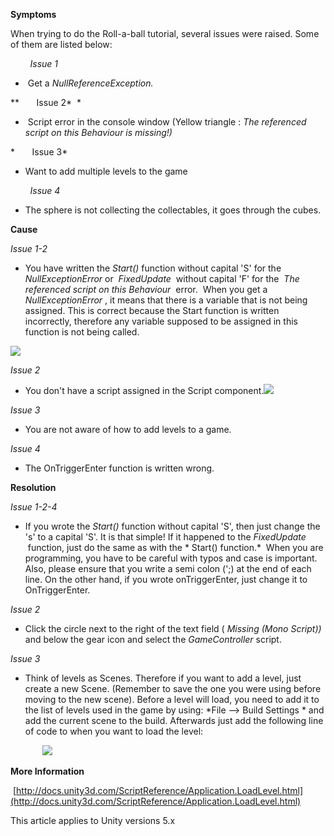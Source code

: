 
        

**Symptoms** 

When trying to do the Roll-a-ball tutorial, several issues were raised. Some of them are listed below:

        *Issue 1* 

*    Get a  *NullReferenceException.*  

**       Issue 2*  * 

*    Script error in the console window (Yellow triangle : *The referenced script on this Behaviour is missing!)*  

*       Issue 3* 

*   Want to add multiple levels to the game   

        *Issue 4* 

*   The sphere is not collecting the collectables, it goes through the cubes. 

**Cause**  

*Issue 1-2* 

*   You have written the  *Start()*  function without capital 'S' for the  *NullExceptionError*  or  *FixedUpdate*  without capital 'F' for the  *The referenced script on this Behaviour*  error.  When you get a  *NullExceptionError* , it means that there is a variable that is not being assigned. This is correct because the Start function is written incorrectly, therefore any variable supposed to be assigned in this function is not being called.

![](/hc/en-us/article_attachments/202141046/Screen_Shot_2015-12-04_at_4.20.48_PM.png)

*Issue 2* 

*   You don't have a script assigned in the Script component.![](/hc/en-us/article_attachments/202309253/Screen_Shot_2015-12-04_at_4.09.04_PM.png)

*Issue 3* 

*   You are not aware of how to add levels to a game. 

*Issue 4* 

*   The OnTriggerEnter function is written wrong. 

**Resolution** 

*Issue 1-2-4* 

*   If you wrote the  *Start()*  function without capital 'S', then just change the 's' to a capital 'S'. It is that simple! If it happened to the  *FixedUpdate*  function, just do the same as with the * Start() function.*  When you are programming, you have to be careful with typos and case is important. Also, please ensure that you write a semi colon (';) at the end of each line. On the other hand, if you wrote onTriggerEnter, just change it to OnTriggerEnter.

*Issue 2* 

*   Click the circle next to the right of the text field ( *Missing (Mono Script))*  and below the gear icon and select the  *GameController*  script.

*Issue 3* 

*   Think of levels as Scenes. Therefore if you want to add a level, just create a new Scene. (Remember to save the one you were using before moving to the new scene). Before a level will load, you need to add it to the list of levels used in the game by using:  *File --> Build Settings * and add the current scene to the build. Afterwards just add the following line of code to when you want to load the level:

             ![](/hc/en-us/article_attachments/202155746/Screen_Shot_2015-12-07_at_11.43.35_AM.png)

**More Information** 

 [http://docs.unity3d.com/ScriptReference/Application.LoadLevel.html](http://docs.unity3d.com/ScriptReference/Application.LoadLevel.html)

This article applies to Unity versions 5.x

      